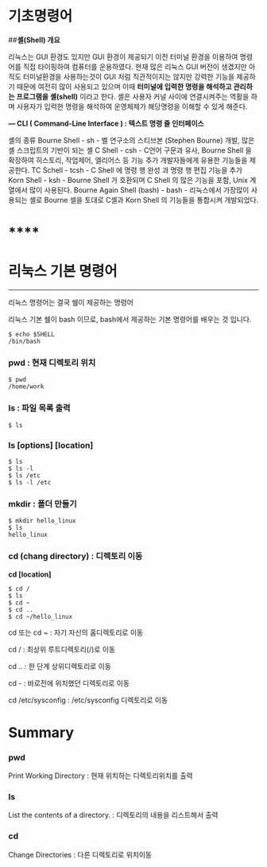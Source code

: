 # 기초명령어

##**셸(Shell) 개요**

리눅스는 GUI 환경도 있지만 GUI 환경이 제공되기 이전 터미널 환경을 이용하여 명령어를 직접 타이핑하여 컴퓨터를 운용하였다. 현재 많은 리눅스 GUI 버전이 생겼지만 아직도 터미널환경을 사용하는것이 GUI 처럼 직관적이지는 않지만 강력한 기능을 제공하기 때문에 여전히 많이 사용되고 있으며 이때 **터미널에 입력한 명령을 해석하고 관리하는 프로그램을 셸(shell)** 이라고 한다. 셸은 사용자 커널 사이에 연결시켜주는 역활을 하며 사용자가 입력한 명령을 해석하여 운영체제가 해당명령을 이해할 수 있게 해준다.

**— CLI ( Command-Line Interface ) : 텍스트 명령 줄 인터페이스**

셸의 종류
Bourne Shell              - sh    - 벨 연구소의 스티브본 (Stephen Bourne) 개발, 많은 셸 스크립트의 기반이 되는 셸
C Shell                   - csh   - C언어 구문과 유사, Bourne Shell 을 확장하여 히스토리, 작업제어, 엘리어스 등 기능 추가 개발자들에게 유용한 기능들을 제공한다.
TC Schell                 - tcsh  - C Shell 에 명령 행 완성 과 명령 행 편집 기능을 추가
Korn Shell                - ksh   - Bourne Shell 가 호환되며 C Shell 의 많은 기능을 포함, Unix 계열에서 많이 사용된다.
Bourne Again Shell (bash) - bash  - 리눅스에서 가장많이 사용되는 셸로 Bourne 셀을 토대로 C셸과 Korn Shell 의 기능들을 통합시켜 개발되었다.
# ****

# **리눅스 기본 명령어**

****

리눅스 명령어는 결국 쉘이 제공하는 명령어

리눅스 기본 쉘이 bash 이므로, bash에서 제공하는 기본 명령어를 배우는 것 입니다.   

```
$ echo $SHELL   
/bin/bash   
```



### pwd : 현재 디렉토리 위치

```
$ pwd
/home/work
```

### ls : 파일 목록 출력

```
$ ls
```

### **ls [options] [location]**

```
$ ls
$ ls -l
$ ls /etc
$ ls -l /etc
```

### mkdir : 폴더 만들기

```
$ mkdir hello_linux
$ ls
hello_linux
```

### cd (chang directory) : 디렉토리 이동

**cd [location]**

```
$ cd /
$ ls
$ cd ~
$ cd ..
$ cd ~/hello_linux
```

cd 또는 cd ~ :  자기 자신의 홈디렉토리로 이동

cd / : 최상위 루트디렉토리(/)로 이동

cd ..  :  한 단계 상위디렉토리로 이동

cd - : 바로전에 위치했던 디렉토리로 이동

cd /etc/sysconfig : /etc/sysconfig 디렉토리로 이동

# **Summary**

### **pwd**

Print Working Directory : 현재 위치하는 디렉토리위치를 출력

### **ls**

List the contents of a directory. : 디렉토리의 내용을 리스트해서 출력

### **cd**

Change Directories : 다른 디렉토리로 위치이동
